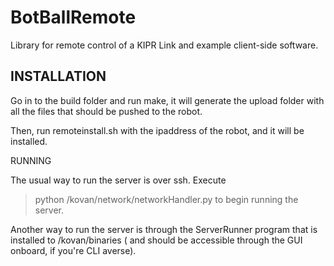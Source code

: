BotBallRemote
=============

Library for remote control of a KIPR Link and example client-side software.

INSTALLATION
------------

Go in to the build folder and run make, it will generate the upload folder with all the files that should be pushed to the robot.

Then, run remoteinstall.sh with the ipaddress of the robot, and it will be installed.


RUNNING

The usual way to run the server is over ssh. Execute 
>python /kovan/network/networkHandler.py
to begin running the server. 

Another way to run the server is through the ServerRunner program that is installed to /kovan/binaries ( and should be accessible
through the GUI onboard, if you're CLI averse).  





